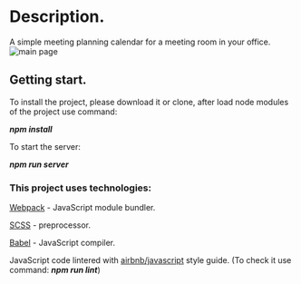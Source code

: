 # Description.
A simple meeting planning calendar for a meeting room in your office.
![main page](https://ibb.co/3cdg78M)
## Getting start.

To install the project, please download it or clone, after load node modules of the project use command:

***npm install***

To start the server: 

***npm run server***

### This project uses technologies: 

[Webpack](https://webpack.js.org/) - JavaScript module bundler.

[SCSS](https://sass-lang.com/) - preprocessor.

[Babel](https://babeljs.io/) - JavaScript compiler.

JavaScript code lintered with [airbnb/javascript](https://github.com/airbnb/javascript) style guide.
(To check it use command: ***npm run lint***)
